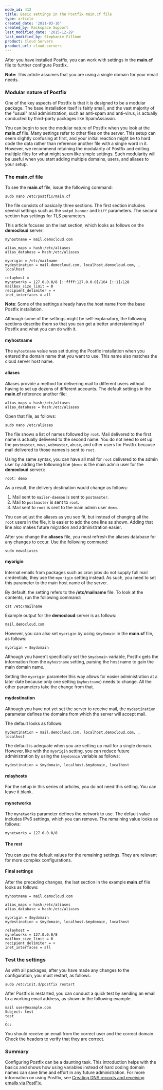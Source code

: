 ```yaml
---
node_id: 412
title: Basic settings in the Postfix main.cf file
type: article
created_date: '2011-03-16'
created_by: Rackspace Support
last_modified_date: '2015-12-29'
last_modified_by: Stephanie Fillmon
product: Cloud Servers
product_url: cloud-servers
---
```


After you have installed Postfix, you can work with settings in the
**main.cf** file to further configure Postfix.

**Note:** This article assumes that you are using a single domain for
your email needs.

### Modular nature of Postfix

One of the key aspects of Postfix is that it is designed to be a modular
package. The base installation itself is fairly small, and the vast
majority of the "usual" mail administration, such as anti-spam and
anti-virus, is actually conducted by third-party packages like
SpamAssassin.

You can begin to see the modular nature of Postfix when you look at the
**main.cf** file. Many settings refer to other files on the server. This
setup can seem slightly confusing at first, and your initial reaction
might be to hard code the data rather than reference another file with a
single word in it. However, we recommend retaining the modularity of
Postfix and editing multiple files for what might seem like simple
settings. Such modularity will be useful when you start adding multiple
domains, users, and aliases to your setup.

### The main.cf file

To see the **main.cf** file, issue the following command:

    sudo nano /etc/postfix/main.cf

The file consists of basically three sections. The first section
includes several settings such as the `smtpd_banner` and `biff`
parameters. The second section has settings for TLS parameters.

This article focuses on the last section, which looks as follows on the
**democloud** server:

    myhostname = mail.democloud.com

    alias_maps = hash:/etc/aliases
    alias_database = hash:/etc/aliases

    myorigin = /etc/mailname
    mydestination = mail.democloud.com, localhost.democloud.com, , localhost

    relayhost =
    mynetworks = 127.0.0.0/8 [::ffff:127.0.0.0]/104 [::1]/128
    mailbox_size_limit = 0
    recipient_delimiter = +
    inet_interfaces = all

**Note**: Some of the settings already have the host name from the base
Postfix installation.

Although some of the settings might be self-explanatory, the following
sections describe them so that you can get a better understanding of
Postfix and what you can do with it.

#### myhostname

The `myhostname` value was set during the Postfix installation when you
entered the domain name that you want to use. This name also matches the
cloud server host name.

#### aliases

Aliases provide a method for delivering mail to different users without
having to set up dozens of different accounts. The default settings in
the **main.cf** reference another file:

    alias_maps = hash:/etc/aliases
    alias_database = hash:/etc/aliases

Open that file, as follows:

    sudo nano /etc/aliases

The file shows a list of names followed by `root`. Mail delivered to the
first name is actually delivered to the second name. You do not need to
set up the `postmaster`, `news`, `webmaster`, `abuse`, and other users
for Postfix because mail delivered to those names is sent to `root`.

Using the same syntax, you can have all mail for `root` delivered to the
admin user by adding the following line (`demo `is the main admin user
for the **democloud** server):

    root: demo

As a result, the delivery destination would change as follows:

1.  Mail sent to `mailer-daemon` is sent to `postmaster`.
2.  Mail to `postmaster` is sent to `root`.
3.  Mail sent to `root` is sent to the main admin user `demo`.

You can adjust the aliases as you see fit, but instead of changing all
the `root` users in the file, it is easier to add the one line as shown.
Adding that line also makes future migration and administration easier.

After you change the **aliases** file, you must refresh the aliases
database for any changes to occur. Use the following command:

    sudo newaliases

#### myorigin

Internal emails from packages such as cron jobs do not supply full mail
credentials; they use the `myorigin` setting instead. As such, you need
to set this parameter to the main host name of the server.

By default, the setting refers to the **/etc/mailname** file. To look at
the contents, run the following command:

    cat /etc/mailname

Example output for the **democloud** server is as follows:

    mail.democloud.com

However, you can also set `myorigin` by using `$mydomain` in the
**main.cf** file, as follows:

    myorigin = $mydomain

Although you haven't specifically set the `$mydomain` variable, Postfix
gets the information from the `myhostname` setting, parsing the host
name to gain the main domain name.

Setting the `myorigin` parameter this way allows for easier
administration at a later date because only one setting (`myhostname`)
needs to change. All the other parameters take the change from that.

#### mydestination

Although you have not yet set the server to receive mail, the
`mydestination` parameter defines the domains from which the server will
accept mail.

The default looks as follows:

    mydestination = mail.democloud.com, localhost.democloud.com, , localhost

The default is adequate when you are setting up mail for a single
domain. However, like with the `myorigin` setting, you can reduce future
administration by using the `$mydomain` variable as follows:

    mydestination = $mydomain, localhost.$mydomain, localhost

#### relayhosts

For the setup in this series of articles, you do not need this setting.
You can leave it blank.

#### mynetworks

The `mynetworks` parameter defines the network to use. The default value
includes IPv6 settings, which you can remove. The remaining value looks
as follows:

    mynetworks = 127.0.0.0/8

#### The rest

You can use the default values for the remaining settings. They are
relevant for more complex configurations.

#### Final settings

After the preceding changes, the last section in the example **main.cf**
file looks as follows:

    myhostname = mail.democloud.com

    alias_maps = hash:/etc/aliases
    alias_database = hash:/etc/aliases

    myorigin = $mydomain
    mydestination = $mydomain, localhost.$mydomain, localhost

    relayhost =
    mynetworks = 127.0.0.0/8
    mailbox_size_limit = 0
    recipient_delimiter = +
    inet_interfaces = all

### Test the settings

As with all packages, after you have made any changes to the
configuration, you must restart, as follows:

    sudo /etc/init.d/postfix restart

After Postfix is restarted, you can conduct a quick test by sending an
email to a working email address, as shown in the following example.

    mail user@example.com
    Subject: test
    test
    .
    Cc:

You should receive an email from the correct user and the correct
domain. Check the headers to verify that they are correct.

### Summary

Configuring Postfix can be a daunting task. This introduction helps with
the basics and shows how using variables instead of hard coding domain
names can save time and effort in any future
administration. For more information on using Postfix, see [Creating DNS records and receiving emails via PostFix](/how-to/creating-dns-records-and-receiving-emails-via-postfix).
